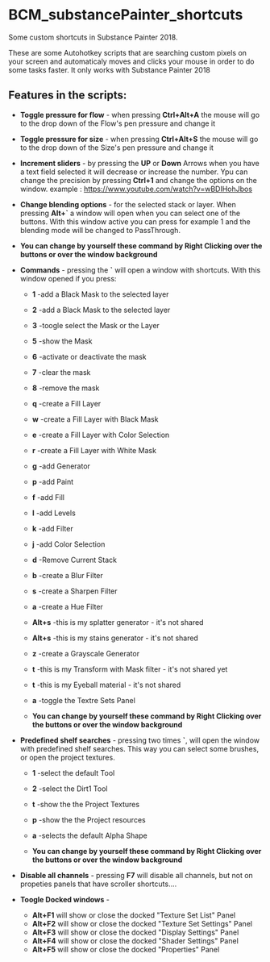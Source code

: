 # BCM_substancePainter_shortcuts
Some custom shortcuts in Substance Painter 2018.

These are some Autohotkey scripts that are searching custom pixels on your screen and automaticaly moves and clicks your mouse in order to do some tasks faster. It only works with Substance Painter 2018

## Features in the scripts:

* **Toggle pressure for flow** - when pressing **Ctrl+Alt+A** the mouse will go to the drop down of the Flow's pen pressure and change it 

* **Toggle pressure for size** - when pressing **Ctrl+Alt+S** the mouse will go to the drop down of the Size's pen pressure and change it 

* **Increment sliders** - by pressing the **UP** or **Down** Arrows when you have a text field selected it will decrease or increase the number. Ypu can change the precision by pressing **Ctrl+1** and change the options on the window.
example : https://www.youtube.com/watch?v=wBDIHohJbos

* **Change blending options** - for the selected stack or layer. When pressing **Alt+\`** a window will open when you can select one of the buttons. With this window active you can press for example 1 and the blending mode will be changed to PassThrough.
 *   **You can change by yourself these command by Right Clicking over the buttons or over the window background**


* **Commands** - pressing the **\`** will open a window with shortcuts. With this window opened if you press:
	*   **1** -add a Black Mask to the selected layer
	*   **2** -add a Black Mask to the selected layer
	*   **3** -toogle select the Mask or the Layer 
	*   **5** -show the Mask
	*   **6** -activate or deactivate the mask
  *   **7** -clear the mask
  *   **8** -remove the mask
  *   **q** -create a Fill Layer
  *   **w** -create a Fill Layer with Black Mask
  *   **e** -create a Fill Layer with Color Selection
  *   **r** -create a Fill Layer with White Mask
  *   **g** -add Generator
  *   **p** -add Paint
  *   **f** -add Fill
  *   **l** -add Levels
  *   **k** -add Filter
  *   **j** -add Color Selection
  *   **d** -Remove Current Stack
  *   **b** -create a Blur Filter
  *   **s** -create a Sharpen Filter
  *   **a** -create a Hue Filter
  *   **Alt+s** -this is  my splatter generator - it's not shared
  *   **Alt+s** -this is  my stains generator - it's not shared
  *   **z** -create a Grayscale Generator
  *   **t** -this is  my Transform with Mask filter - it's not shared yet
  *   **t** -this is  my Eyeball material - it's not shared
  *   **a** -toggle the Textre Sets Panel
  
  *   **You can change by yourself these command by Right Clicking over the buttons or over the window background**

* **Predefined shelf searches** - pressing two times **\`**, will open the window with predefined shelf searches. This way you can select some brushes, or open the project textures.
  *   **1** -select the default Tool
  *   **2** -select the Dirt1 Tool
  *   **t** -show the the Project Textures
  *   **p** -show the the Project resources
  *   **a** -selects the default Alpha Shape
  
  *   **You can change by yourself these command by Right Clicking over the buttons or over the window background**

* **Disable all channels** - pressing **F7** will disable all channels, but not on propeties panels that have scroller shortcuts....

* **Toogle Docked windows** - 
	*   **Alt+F1** will show or close the docked "Texture Set List" Panel
	*   **Alt+F2** will show or close the docked "Texture Set Settings" Panel
	*   **Alt+F3** will show or close the docked "Display Settings" Panel
	*   **Alt+F4** will show or close the docked "Shader Settings" Panel
	*   **Alt+F5** will show or close the docked "Properties" Panel
